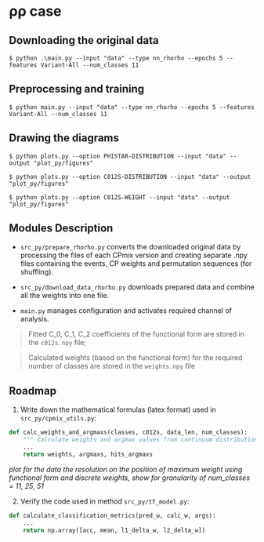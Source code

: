 # ρρ case

## Downloading the original data
```
$ python .\main.py --input "data" --type nn_rhorho --epochs 5 --features Variant-All --num_classes 11
```


## Preprocessing and training
```
$ python main.py --input "data" --type nn_rhorho --epochs 5 --features Variant-All --num_classes 11
```


## Drawing the diagrams
```
$ python plots.py --option PHISTAR-DISTRIBUTION --input "data" --output "plot_py/figures" 

$ python plots.py --option C012S-DISTRIBUTION --input "data" --output "plot_py/figures" 

$ python plots.py --option C012S-WEIGHT --input "data" --output "plot_py/figures"

```

## Modules Description
*   ```src_py/prepare_rhorho.py``` converts the downloaded original data by processing the files of each CPmix version and creating separate .npy files containing the events, CP weights and permutation sequences (for shuffling). 

*   ```src_py/download_data_rhorho.py``` downloads prepared data and combine all the weights into one file.

*   ```main.py``` manages configuration and activates required channel of analysis.

> Fitted C_0, C_1, C_2 coefficients of the functional form are stored in the ```c012s.npy``` file;
  
> Calculated weights (based on the functional form) for the required number of classes are
stored in the ```weights.npy``` file
      

## Roadmap

1. Write down the mathematical formulas (latex format) used in ```src_py/cpmix_utils.py```:
```python
def calc_weights_and_argmaxs(classes, c012s, data_len, num_classes):
    """ Calculate weights and argmax values from continuum distributions. """
    ...
    return weights, argmaxs, hits_argmaxs
``` 
*plot for the data the resolution on the position of maximum weight using functional form
and discrete weights, show for granularity of num_classes = 11, 25, 51*

2. Verify the code used in method ```src_py/tf_model.py```:
```python
def calculate_classification_metrics(pred_w, calc_w, args):
    ...
    return np.array([acc, mean, l1_delta_w, l2_delta_w])
```
